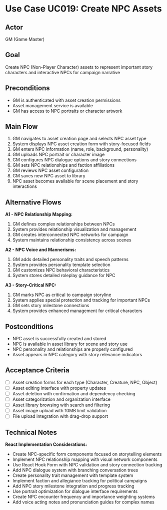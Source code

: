 # Use Case UC019: Create NPC Assets

## Actor
GM (Game Master)

## Goal
Create NPC (Non-Player Character) assets to represent important story characters and interactive NPCs for campaign narrative

## Preconditions
- GM is authenticated with asset creation permissions
- Asset management service is available
- GM has access to NPC portraits or character artwork

## Main Flow
1. GM navigates to asset creation page and selects NPC asset type
2. System displays NPC asset creation form with story-focused fields
3. GM enters NPC information (name, role, background, personality)
4. GM uploads NPC portrait or character image
5. GM configures NPC dialogue options and story connections
6. GM sets NPC relationships and faction affiliations
7. GM reviews NPC asset configuration
8. GM saves new NPC asset to library
9. NPC asset becomes available for scene placement and story interactions

## Alternative Flows
**A1 - NPC Relationship Mapping:**
1. GM defines complex relationships between NPCs
2. System provides relationship visualization and management
3. GM creates interconnected NPC networks for campaign
4. System maintains relationship consistency across scenes

**A2 - NPC Voice and Mannerisms:**
1. GM adds detailed personality traits and speech patterns
2. System provides personality template selection
3. GM customizes NPC behavioral characteristics
4. System stores detailed roleplay guidance for NPC

**A3 - Story-Critical NPC:**
1. GM marks NPC as critical to campaign storyline
2. System applies special protection and tracking for important NPCs
3. GM sets story milestone connections
4. System provides enhanced management for critical characters

## Postconditions
- NPC asset is successfully created and stored
- NPC is available in asset library for scene and story use
- NPC personality and relationships are properly configured
- Asset appears in NPC category with story relevance indicators

## Acceptance Criteria
- [ ] Asset creation forms for each type (Character, Creature, NPC, Object)
- [ ] Asset editing interface with property updates
- [ ] Asset deletion with confirmation and dependency checking
- [ ] Asset categorization and organization interface
- [ ] Asset library browsing with search and filtering
- [ ] Asset image upload with 10MB limit validation
- [ ] File upload integration with drag-drop support

## Technical Notes
**React Implementation Considerations:**
- Create NPC-specific form components focused on storytelling elements
- Implement NPC relationship mapping with visual network components
- Use React Hook Form with NPC validation and story connection tracking
- Add NPC dialogue system with branching conversation trees
- Create personality trait management with template system
- Implement faction and allegiance tracking for political campaigns
- Add NPC story milestone integration and progress tracking
- Use portrait optimization for dialogue interface requirements
- Create NPC encounter frequency and importance weighting systems
- Add voice acting notes and pronunciation guides for complex names